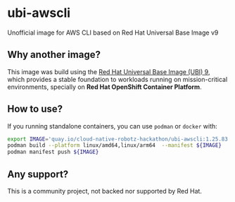 # ubi-awscli

Unofficial image for AWS CLI based on Red Hat Universal Base Image v9

## Why another image?

This image was build using the [Red Hat Universal Base Image (UBI) 9](https://developers.redhat.com/products/rhel/ubi/), which provides a stable foundation to workloads running on mission-critical environments, specially on **Red Hat OpenShift Container Platform**.

## How to use?

If you running standalone containers, you can use `podman` or `docker` with:

```bash
export IMAGE='quay.io/cloud-native-robotz-hackathon/ubi-awscli:1.25.83'
podman build --platform linux/amd64,linux/arm64  --manifest ${IMAGE}  .
podman manifest push ${IMAGE}
```

## Any support?

This is a community project, not backed nor supported by Red Hat.
